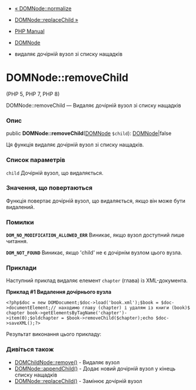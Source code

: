 - [« DOMNode::normalize](domnode.normalize.md)
- [DOMNode::replaceChild »](domnode.replacechild.md)

- [PHP Manual](index.md)
- [DOMNode](class.domnode.md)
- видаляє дочірній вузол зі списку нащадків

# DOMNode::removeChild

(PHP 5, PHP 7, PHP 8)

DOMNode::removeChild — Видаляє дочірній вузол зі списку нащадків

### Опис

public **DOMNode::removeChild**([DOMNode](class.domnode.md) `$child`):
[DOMNode](class.domnode.md)\|false

Ця функція видаляє дочірній вузол зі списку нащадків.

### Список параметрів

`child`
Дочірній вузол, що видаляється.

### Значення, що повертаються

Функція повертає дочірній вузол, що видаляється, якщо він може бути видалений.

### Помилки

**`DOM_NO_MODIFICATION_ALLOWED_ERR`**
Виникає, якщо вузол доступний лише читання.

**`DOM_NOT_FOUND`**
Виникає, якщо 'child' не є дочірнім вузлом цього вузла.

### Приклади

Наступний приклад видаляє елемент `chapter` (глава) із XML-документа.

**Приклад #1 Видалення дочірнього вузла**

` <?php$doc = new DOMDocument;$doc->load('book.xml');$book = $doc->documentElement;// находимо главу (chapter) і удалям із книги (book)$chapter book->getElementsByTagName('chapter')->item(0);$oldchapter = $book->removeChild($chapter);echo $doc->saveXML();?> `

Результат виконання цього прикладу:

<?xml version="1.0" encoding="utf-8"?>
<!DOCTYPE book PUBLIC "-//OASIS//DTD DocBook XML V4.1.2//EN"
"http://www.oasis-open.org/docbook/xml/4.1.2/docbookx.dtd">
<book id="listing">
<title>My lists</title>

</book>

### Дивіться також

- [DOMChildNode::remove()](domchildnode.remove.md) - Видаляє вузол
- [DOMNode::appendChild()](domnode.appendchild.md) - Додає новий
дочірній вузол у кінець списку нащадків
- [DOMNode::replaceChild()](domnode.replacechild.md) - Замінює
дочірній вузол
